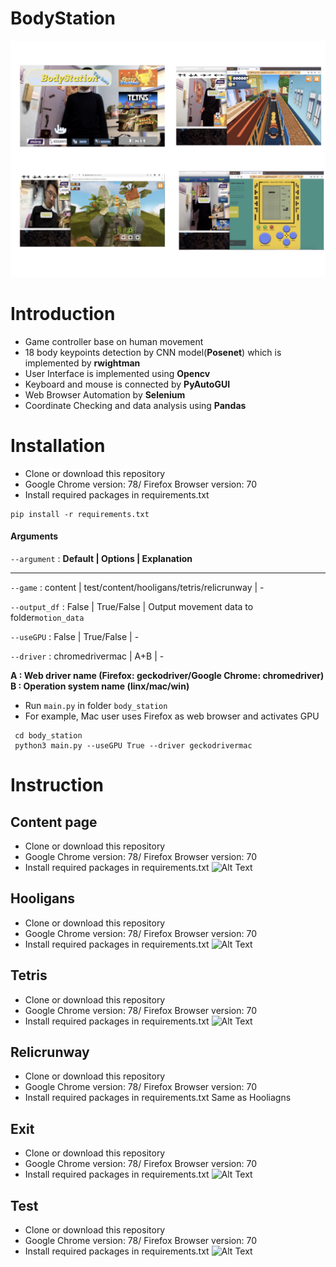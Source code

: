 # BodyStation
![Alt Text](https://github.com/15077693d/readme_image/blob/master/bodystation/bodystation.jpeg)

# Introduction
- Game controller base on human movement
- 18 body keypoints detection by CNN model(**Posenet**) which is implemented by **rwightman**
- User Interface is implemented using **Opencv**
- Keyboard and mouse is connected by **PyAutoGUI**
- Web Browser Automation by **Selenium**
- Coordinate Checking and data analysis using **Pandas**

# Installation
- Clone or download this repository
- Google Chrome version: 78/ Firefox Browser version: 70
- Install required packages in requirements.txt

```
pip install -r requirements.txt
```
#### Arguments

 ``--argument`` : **Default | Options | Explanation**

------------
``--game`` : content | test/content/hooligans/tetris/relicrunway | -

``--output_df`` : False | True/False | Output movement data to folder``motion_data`` 

``--useGPU`` : False | True/False | -

``--driver`` : chromedrivermac |  A+B | -

 **A : Web driver name (Firefox: geckodriver/Google Chrome: chromedriver)
 B : Operation system name (linx/mac/win)**
- Run ```main.py``` in folder ```body_station```
- For example, Mac user uses Firefox as web browser and activates GPU

```
 cd body_station
 python3 main.py --useGPU True --driver geckodrivermac
```
# Instruction
## Content page
- Clone or download this repository
- Google Chrome version: 78/ Firefox Browser version: 70
- Install required packages in requirements.txt
![Alt Text](https://github.com/15077693d/readme_image/blob/master/bodystation/content.gif)
## Hooligans
- Clone or download this repository
- Google Chrome version: 78/ Firefox Browser version: 70
- Install required packages in requirements.txt
![Alt Text](https://github.com/15077693d/readme_image/blob/master/bodystation/hooligans.gif)
## Tetris
- Clone or download this repository
- Google Chrome version: 78/ Firefox Browser version: 70
- Install required packages in requirements.txt
![Alt Text](https://github.com/15077693d/readme_image/blob/master/bodystation/tetris.gif)
## Relicrunway

- Clone or download this repository
- Google Chrome version: 78/ Firefox Browser version: 70
- Install required packages in requirements.txt
Same as Hooliagns
## Exit

- Clone or download this repository
- Google Chrome version: 78/ Firefox Browser version: 70
- Install required packages in requirements.txt
![Alt Text](https://github.com/15077693d/readme_image/blob/master/bodystation/quit.gif)
## Test

- Clone or download this repository
- Google Chrome version: 78/ Firefox Browser version: 70
- Install required packages in requirements.txt
![Alt Text](https://github.com/15077693d/readme_image/blob/master/bodystation/test.gif)
